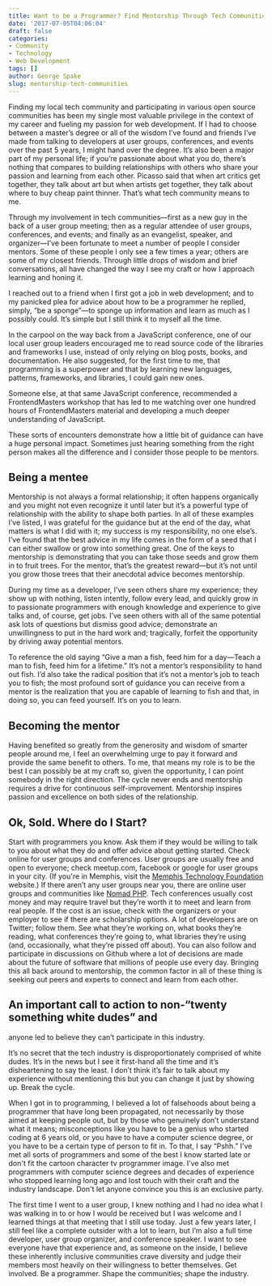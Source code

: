 ```yaml
---
title: Want to be a Programmer? Find Mentorship Through Tech Communities.
date: '2017-07-05T04:06:04'
draft: false
categories:
- Community
- Technology
- Web Development
tags: []
author: George Spake
slug: mentorship-tech-communities
---
```


Finding my local tech community and participating in various open source
communities has been my single most valuable privilege in the context of my
career  and fueling my passion for web development. If I had to choose between
a master’s degree or all of the wisdom I’ve found and friends I’ve made from
talking to developers at user groups, conferences, and events over the past 5
years, I might hand over the degree. It’s also been a major part of my
personal life; if you’re passionate about what you do, there’s nothing that
compares to building relationships with others who share your passion and
learning from each other. Picasso said that when art critics get together,
they talk about art but when artists get together, they talk about where to
buy cheap paint thinner. That’s what tech community means to me.

Through my involvement in tech communities—first as a new guy in the back of a
user group meeting; then as a regular attendee of user groups, conferences,
and events; and finally as an evangelist, speaker, and organizer—I’ve been
fortunate to meet a number of people I consider mentors. Some of these people
I only see a few times a year; others are some of my closest friends. Through
little drops of wisdom and brief conversations, all have changed the way I see
my craft or how I approach learning and honing it.

I reached out to a friend when I first got a job in web development; and to my
panicked plea for advice about how to be a programmer he replied, simply, “be
a sponge”—to sponge up information and learn as much as I possibly could. It’s
simple but I still think it to myself all the time.

In the carpool on the way back from a JavaScript conference, one of our local
user group leaders encouraged me to read source code of the libraries and
frameworks I use, instead of only relying on blog posts, books, and
documentation. He also suggested, for the first time to me, that programming
is a superpower and that by learning new languages, patterns, frameworks, and
libraries, I could gain new ones.

Someone else, at that same JavaScript conference, recommended a
FrontendMasters workshop that has led to me watching over one hundred hours of
FrontendMasters material and developing a much deeper understanding of
JavaScript.

These sorts of encounters demonstrate how a little bit of guidance can have a
huge personal impact. Sometimes just hearing something from the right person
makes all the difference and I consider those people to be mentors.

## Being a mentee

Mentorship is not always a formal relationship; it often happens organically
and you might not even recognize it until later but it’s a powerful type of
relationship with the ability to shape both parties.  In all of these examples
I’ve listed, I was grateful for the guidance but at the end of the day, what
matters is what I did with it; my success is my responsibility, no one else’s.
I’ve found that the best advice in my life comes in the form of a seed that I
can either swallow or grow into something great. One of the keys to mentorship
is demonstrating that you can take those seeds and grow them in to fruit
trees. For the mentor, that’s the greatest reward—but it’s not until you grow
those trees that their anecdotal advice becomes mentorship.

During my time as a developer, I’ve seen others share my experience; they show
up with nothing, listen intently, follow every lead, and quickly grow in to
passionate programmers with enough knowledge and experience to give talks and,
of course, get jobs. I’ve seen others with all of the same potential ask lots
of questions but dismiss good advice; demonstrate an unwillingness to put in
the hard work and; tragically, forfeit the opportunity by driving away
potential mentors.

To reference the old saying “Give a man a fish, feed him for a day—Teach a man
to fish, feed him for a lifetime.” It’s not a mentor’s responsibility to hand
out fish. I’d also take the radical position that it’s not a mentor’s job to
teach you to fish; the most profound sort of guidance you can receive from a
mentor is the realization that you are capable of learning to fish and that,
in doing so, you can feed yourself. It’s on you to learn.

## Becoming the mentor

Having benefited so greatly from the generosity and wisdom of smarter people
around me, I feel an overwhelming urge to pay it forward and provide the same
benefit to others. To me, that means my role is to be the best I can possibly
be at my craft so, given the opportunity, I can point somebody in the right
direction. The cycle never ends and mentorship requires a drive for continuous
self-improvement. Mentorship inspires passion and excellence on both sides of
the relationship.

## Ok, Sold. Where do I Start?

Start with programmers you know. Ask them if they would be willing to talk to
you about what they do and offer advice about getting started. Check online
for user groups and conferences. User groups are usually free and open to
everyone; check meetup.com, facebook or google for user groups in your city.
(If you're in Memphis, visit the [Memphis Technology
Foundation](http://www.memphistechnology.org/) website.) If there aren’t any
user groups near you, there are online user groups and communities like [Nomad
PHP](https://nomadphp.com/). Tech conferences usually cost money and may
require travel but they’re worth it to meet and learn from real people. If the
cost is an issue, check with the organizers or your employer to see if there
are scholarship options. A lot of developers are on Twitter; follow them. See
what they’re working on, what books they’re reading, what conferences they’re
going to, what libraries they’re using (and, occasionally, what they’re pissed
off about). You can also follow and participate in discussions on Github where
a lot of decisions are made about the future of software that millions of
people use every day. Bringing this all back around to mentorship, the common
factor in all of these thing is seeking out peers and experts to connect and
learn from each other.

## An important call to action to non-“twenty something white dudes” and
anyone led to believe they can’t participate in this industry.

It’s no secret that the tech industry is disproportionately comprised of white
dudes. It’s in the news but I see it first-hand all the time and it’s
disheartening to say the least. I don’t think it’s fair to talk about my
experience without mentioning this but you can change it just by showing up.
Break the cycle.

When I got in to programming, I believed a lot of falsehoods about being a
programmer that have long been propagated, not necessarily by those aimed at
keeping people out, but by those who genuinely don’t understand what it means;
misconceptions like you have to be a genius who started coding at 6 years old,
or you have to have a computer science degree, or you have to be a certain
type of person to fit in. To that, I say “Pshh.” I've met all sorts of
programmers and some of the best I know started late or don't fit the cartoon
character tv programmer image. I’ve also met programmers with computer science
degrees and decades of experience who stopped learning long ago and lost touch
with their craft and the industry landscape. Don't let anyone convince you
this is an exclusive party.

The first time I went to a user group, I knew nothing and I had no idea what I
was walking in to or how I would be received but I was welcome and I learned
things at that meeting that I still use today. Just a few years later, I still
feel like a complete outsider with a lot to learn, but I’m also a full time
developer, user group organizer, and conference speaker. I want to see
everyone have that experience and, as someone on the inside, I believe these
inherently inclusive communities crave diversity and judge their members most
heavily on their willingness to better themselves. Get involved. Be a
programmer. Shape the communities; shape the industry.
